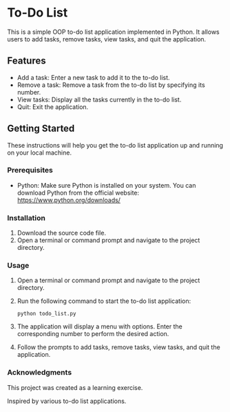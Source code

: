 # To-Do List

This is a simple OOP to-do list application implemented in Python. It allows users to add tasks, remove tasks, view tasks, and quit the application.

## Features

- Add a task: Enter a new task to add it to the to-do list.
- Remove a task: Remove a task from the to-do list by specifying its number.
- View tasks: Display all the tasks currently in the to-do list.
- Quit: Exit the application.

## Getting Started

These instructions will help you get the to-do list application up and running on your local machine.

### Prerequisites

- Python: Make sure Python is installed on your system. You can download Python from the official website: https://www.python.org/downloads/

### Installation

1. Download the source code file.
2. Open a terminal or command prompt and navigate to the project directory.

### Usage

1. Open a terminal or command prompt and navigate to the project directory.
2. Run the following command to start the to-do list application:

   ```shell
   python todo_list.py

3. The application will display a menu with options. Enter the corresponding number to perform the desired action.
4. Follow the prompts to add tasks, remove tasks, view tasks, and quit the application.

### Acknowledgments

This project was created as a learning exercise.

Inspired by various to-do list applications.

